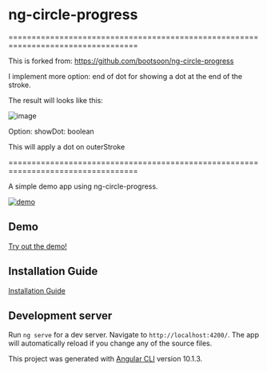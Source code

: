 
# ng-circle-progress

==================================================================================

This is forked from: https://github.com/bootsoon/ng-circle-progress

I implement more option: end of dot for showing a dot at the end of the stroke.

The result will looks like this:

![image](https://user-images.githubusercontent.com/28420469/117917607-a6da3180-b313-11eb-930a-80c4ce6e0ea6.png)

Option: showDot: boolean 

This will apply a dot on outerStroke

==================================================================================

A simple demo app using ng-circle-progress.

[![demo](https://raw.githubusercontent.com/bootsoon/ng-circle-progress/master/demo.png)](https://bootsoon.github.io/ng-circle-progress/)

## Demo

[Try out the demo!](https://bootsoon.github.io/ng-circle-progress/)


## Installation Guide

[Installation Guide](https://github.com/bootsoon/ng-circle-progress/blob/master/projects/ng-circle-progress/README.md)

## Development server

Run `ng serve` for a dev server. Navigate to `http://localhost:4200/`. The app will automatically reload if you change any of the source files.

This project was generated with [Angular CLI](https://github.com/angular/angular-cli) version 10.1.3.


